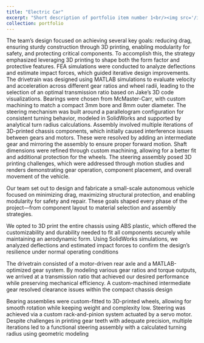 ```yaml
---
title: "Electric Car"
excerpt: "Short description of portfolio item number 1<br/><img src='/images/RC_Car.jpg' alt='Image of Car Design' style='max-width:100%; height:auto; width:800px;'>"
collection: portfolio
---
```


 The team’s design focused on achieving several key goals: reducing drag, ensuring sturdy construction through 3D printing, enabling modularity for safety, and protecting critical components. To accomplish this, the strategy emphasized leveraging 3D printing to shape both the form factor and protective features. FEA simulations were conducted to analyze deflections and estimate impact forces, which guided iterative design improvements. The drivetrain was designed using MATLAB simulations to evaluate velocity and acceleration across different gear ratios and wheel radii, leading to the selection of an optimal transmission ratio based on Jake’s 3D code visualizations. Bearings were chosen from McMaster-Carr, with custom machining to match a compact 3mm bore and 8mm outer diameter. The steering mechanism was built around a parallelogram configuration for consistent turning behavior, modeled in SolidWorks and supported by analytical turn radius calculations. Assembly involved multiple iterations of 3D-printed chassis components, which initially caused interference issues between gears and motors. These were resolved by adding an intermediate gear and mirroring the assembly to ensure proper forward motion. Shaft dimensions were refined through custom machining, allowing for a better fit and additional protection for the wheels. The steering assembly posed 3D printing challenges, which were addressed through motion studies and renders demonstrating gear operation, component placement, and overall movement of the vehicle.

 Our team set out to design and fabricate a small-scale autonomous vehicle focused on minimizing drag, maximizing structural protection, and enabling modularity for safety and repair. These goals shaped every phase of the project—from component layout to material selection and assembly strategies.
 
 We opted to 3D print the entire chassis using ABS plastic, which offered the customizability and durability needed to fit all components securely while maintaining an aerodynamic form. Using SolidWorks simulations, we analyzed deflections and estimated impact forces to confirm the design’s resilience under normal operating conditions
 
 The drivetrain consisted of a motor-driven rear axle and a MATLAB-optimized gear system. By modeling various gear ratios and torque outputs, we arrived at a transmission ratio that achieved our desired performance while preserving mechanical efficiency. A custom-machined intermediate gear resolved clearance issues within the compact chassis design
 
 Bearing assemblies were custom-fitted to 3D-printed wheels, allowing for smooth rotation while keeping weight and complexity low. Steering was achieved via a custom rack-and-pinion system actuated by a servo motor. Despite challenges in printing gear teeth with adequate precision, multiple iterations led to a functional steering assembly with a calculated turning radius using geometric modeling